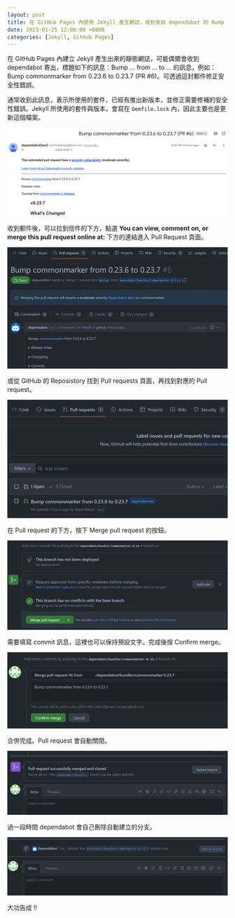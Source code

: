 ```yaml
---
layout: post
title: 在 GitHub Pages 內使用 Jekyll 產生網誌，收到來自 dependabot 的 Bump ... from ... to ... 訊息
date: 2023-01-25 12:00:00 +0800
categories: [Jekyll, GitHub Pages]
---
```


在 GitHub Pages 內建立 Jekyll 產生出來的靜態網誌，可能偶爾會收到 dependabot 寄出，標題如下的訊息：Bump ... from ... to ... 的訊息，例如：Bump commonmarker from 0.23.6 to 0.23.7 (PR #6)。可透過這封郵件修正安全性錯誤。

通常收到此訊息，表示所使用的套件，已經有推出新版本，並修正需要修補的安全性錯誤。Jekyll 所使用的套件與版本，會寫在 `Gemfile.lock` 內，因此主要也是更新這個檔案。

![郵件內文](/assets/imgs/dependabot_mail.png)

收到郵件後，可以拉到信件的下方，點選 **You can view, comment on, or merge this pull request online at:** 下方的連結進入 Pull Request 頁面。

![從郵件進入 PR](/assets/imgs/dependabot_PR.png)

或從 GitHub 的 Reposistory 找到 Pull requests 頁面，再找到對應的 Pull request。

![PR 列表](/assets/imgs/dependabot_PR_list.png)

在 Pull request 的下方，按下 Merge pull request 的按鈕。

![準備合併](/assets/imgs/dependabot_merge.png)

需要填寫 commit 訊息，這裡也可以保持預設文字。完成後按 Confirm merge。

![填寫 commit 訊息](/assets/imgs/dependabot_merge_2.png)

合併完成。Pull request 會自動關閉。

![合併完成](/assets/imgs/dependabot_merge_3.png)

過一段時間 dependabot 會自己刪除自動建立的分支。

![刪除分支](/assets/imgs/dependabot_merge_4.png)

大功告成 !!